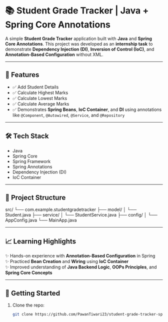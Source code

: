 # 📚 Student Grade Tracker | Java + Spring Core Annotations

A simple **Student Grade Tracker** application built with **Java** and **Spring Core Annotations**. This project was developed as an **internship task** to demonstrate **Dependency Injection (DI)**, **Inversion of Control (IoC)**, and **Annotation-Based Configuration** without XML.

---

## 🚀 Features

- ✅ Add Student Details
- ✅ Calculate Highest Marks
- ✅ Calculate Lowest Marks
- ✅ Calculate Average Marks
- ✅ Demonstrates **Spring Beans**, **IoC Container**, and **DI** using annotations like `@Component`, `@Autowired`, `@Service`, and `@Repository`

---

## 🛠️ Tech Stack

- Java
- Spring Core
- Spring Framework
- Spring Annotations
- Dependency Injection (DI)
- IoC Container

---

## 📂 Project Structure

src/
└── com.example.studentgradetracker
├── model/
│ └── Student.java
├── service/
│ └── StudentService.java
├── config/
│ └── AppConfig.java
└── MainApp.java


---

## 📈 Learning Highlights

✨ Hands-on experience with **Annotation-Based Configuration** in Spring  
✨ Practiced **Bean Creation** and **Wiring** using **IoC Container**  
✨ Improved understanding of **Java Backend Logic**, **OOPs Principles**, and **Spring Core Concepts**

---



## 🚀 Getting Started

1. Clone the repo:
   ```bash
   git clone https://github.com/PawanTiwari23/student-grade-tracker-spring-annotations.git

